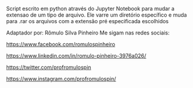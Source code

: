 Script escrito em python através do Jupyter Notebook para mudar a extensao de um tipo de arquivo. Ele varre um diretório específico e muda para .rar 
os arquivos com a extensão pré especificada escolhidos

Adaptador por: Rômulo Silva Pinheiro
Me sigam nas redes sociais:

https://www.facebook.com/romulospinheiro

https://www.linkedin.com/in/romulo-pinheiro-3976a026/

https://twitter.com/profromulospin

https://www.instagram.com/profromulospin/
